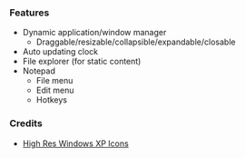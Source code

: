 ### Features

- Dynamic application/window manager
  - Draggable/resizable/collapsible/expandable/closable
- Auto updating clock
- File explorer (for static content)
- Notepad
  - File menu
  - Edit menu
  - Hotkeys

### Credits

- [High Res Windows XP Icons](https://github.com/marchmountain/-Windows-XP-High-Resolution-Icon-Pack/tree/01)
